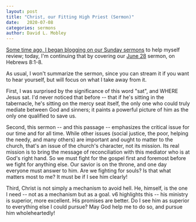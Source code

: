 ```yaml
---
layout: post
title: "Christ, our Fitting High Priest (Sermon)"
date:   2020-07-08
categories: sermons
author: David L. Mobley
---
```


[Some time ago, I began blogging on our Sunday sermons](https://heisfaithful.github.io/sermons/2020/04/02/sermon.html) to help myself review; today, I'm continuing that by covering our [June 28](https://www.youtube.com/watch?v=_0_kW8Ui8V0) sermon, on Hebrews 8:1-8.

As usual, I won't summarize the sermon, since you can stream it if you want to hear yourself, but will focus on what I take away from it.

First, I was surprised by the significance of this word "sat", and WHERE Jesus sat. I'd never noticed that before -- that if he's sitting in the tabernacle, he's sitting on the mercy seat itself, the only one who could truly mediate between God and sinners; it paints a powerful picture of him as the only one qualified to save us.

Second, this sermon -- and this passage -- emphasizes the critical issue for our time and for all time. While other issues (social justice, the poor, helping the needy, and many others) are important and ought to matter to the church, that's an issue of the church's character, not its mission. Its real mission is to bring the message of reconciliation with this mediator who is at God's right hand. So we must fight for the gospel first and foremost before we fight for anything else. Our savior is on the throne, and one day everyone must answer to him. Are we fighting for souls? Is that what matters most to me? It must be if I see him clearly!

Third, Christ is not simply a mechanism to avoid hell. He, himself, is the one I need -- not as a mechanism but as a goal. v6 highlights this -- his ministry is superior, more excellent. His promises are better. Do I see him as superior to everything else I could pursue? May God help me to do so, and pursue him wholeheartedly!
